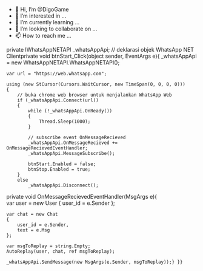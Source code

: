 - 👋 Hi, I’m @DigoGame
- 👀 I’m interested in ...
- 🌱 I’m currently learning ...
- 💞️ I’m looking to collaborate on ...
- 📫 How to reach me ...

<!---
DigoGame/DigoGame is a ✨ special ✨ repository because its `README.md` (this file) appears on your GitHub profile.
You can click the Preview link to take a look at your changes.
--->
private IWhatsAppNETAPI _whatsAppApi; // deklarasi objek WhatsApp NET Clientprivate void btnStart_Click(object sender, EventArgs e){
    _whatsAppApi = new WhatsAppNETAPI​.​WhatsAppNETAPI​();

    var url = "https://web.whatsapp.com";

    using (new StCursor(Cursors.WaitCursor, new TimeSpan(0, 0, 0, 0)))
    {
        // buka chrome web browser untuk menjalankan WhatsApp Web
        if (_whatsAppApi.Connect(url))
        {
            while (!_whatsAppApi.OnReady())
            {
                Thread.Sleep(1000);
            }

            // subscribe event OnMessageRecieved 
            _whatsAppApi​.​OnMessageRecieved += OnMessageRecievedEventHandler​;
            _whatsAppApi​.​MessageSubscribe​();

            btnStart.Enabled = false;
            btnStop.Enabled = true;
        }
        else
            _whatsAppApi.Disconnect();
   private void OnMessageRecievedEventHandler​(​MsgArgs e){            
    var user = new User
    {
        user_id = e.Sender
    };

    var chat = new Chat
    {
        user_id = e.Sender,
        text = e.Msg
    };

    var msgToReplay = string.Empty;
    AutoReplay(user, chat, ref msgToReplay);

    _whatsAppApi.SendMessage(new MsgArgs(e.Sender, msgToReplay));} }}


